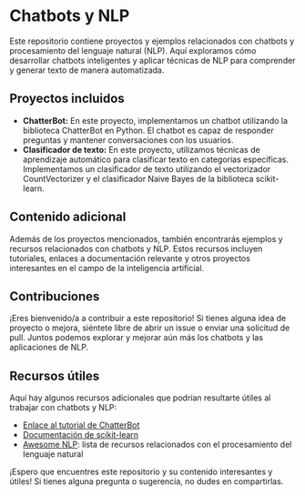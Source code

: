 <!DOCTYPE html>
<html>
<head>

</head>
<body>

<h1>Chatbots y NLP</h1>

<p>Este repositorio contiene proyectos y ejemplos relacionados con chatbots y procesamiento del lenguaje natural (NLP). Aquí exploramos cómo desarrollar chatbots inteligentes y aplicar técnicas de NLP para comprender y generar texto de manera automatizada.</p>

<h2>Proyectos incluidos</h2>

<ul>
  <li><strong>ChatterBot:</strong> En este proyecto, implementamos un chatbot utilizando la biblioteca ChatterBot en Python. El chatbot es capaz de responder preguntas y mantener conversaciones con los usuarios.</li>
  <li><strong>Clasificador de texto:</strong> En este proyecto, utilizamos técnicas de aprendizaje automático para clasificar texto en categorías específicas. Implementamos un clasificador de texto utilizando el vectorizador CountVectorizer y el clasificador Naive Bayes de la biblioteca scikit-learn.</li>
</ul>

<h2>Contenido adicional</h2>

<p>Además de los proyectos mencionados, también encontrarás ejemplos y recursos relacionados con chatbots y NLP. Estos recursos incluyen tutoriales, enlaces a documentación relevante y otros proyectos interesantes en el campo de la inteligencia artificial.</p>

<h2>Contribuciones</h2>

<p>¡Eres bienvenido/a a contribuir a este repositorio! Si tienes alguna idea de proyecto o mejora, siéntete libre de abrir un issue o enviar una solicitud de pull. Juntos podemos explorar y mejorar aún más los chatbots y las aplicaciones de NLP.</p>

<h2>Recursos útiles</h2>

<p>Aquí hay algunos recursos adicionales que podrían resultarte útiles al trabajar con chatbots y NLP:</p>

<ul>
  <li><a href="https://chatterbot.readthedocs.io/en/stable/tutorial.html">Enlace al tutorial de ChatterBot</a></li>
  <li><a href="https://scikit-learn.org/">Documentación de scikit-learn</a></li>
  <li><a href="https://awesome-nlp.com/">Awesome NLP</a>: lista de recursos relacionados con el procesamiento del lenguaje natural</li>
</ul>

<p>¡Espero que encuentres este repositorio y su contenido interesantes y útiles! Si tienes alguna pregunta o sugerencia, no dudes en compartirlas.</p>

</body>
</html>

